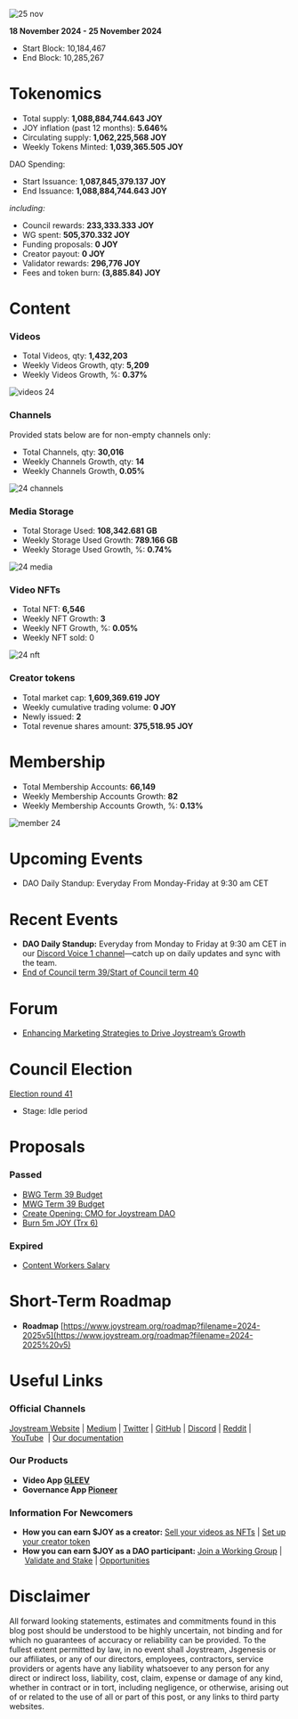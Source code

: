 ![25 nov](https://github.com/user-attachments/assets/e78db822-7347-4aba-8923-c93f1425be34)

**18 November 2024 - 25 November 2024**

- Start Block: 10,184,467
- End Block: 10,285,267

# Tokenomics

- Total supply: **1,088,884,744.643 JOY**
- JOY inflation (past 12 months): **5.646%**
- Circulating supply: **1,062,225,568 JOY**
- Weekly Tokens Minted: **1,039,365.505 JOY**

DAO Spending:

- Start Issuance: **1,087,845,379.137 JOY**
- End Issuance: **1,088,884,744.643 JOY**

*including:*

- Council rewards: **233,333.333 JOY**
- WG spent: **505,370.332 JOY**
- Funding proposals: **0 JOY**
- Creator payout: **0 JOY**
- Validator rewards: **296,776 JOY**
- Fees and token burn: **(3,885.84) JOY**

# **Content**

### Videos

- Total Videos, qty: **1,432,203**
- Weekly Videos Growth, qty: **5,209**
- Weekly Videos Growth, %: **0.37%**

![videos 24](https://github.com/user-attachments/assets/c16baa1f-bb89-4079-9806-8c328c03a027)

### Channels

Provided stats below are for non-empty channels only:

- Total Channels, qty: **30,016**
- Weekly Channels Growth, qty: **14**
- Weekly Channels Growth, **0.05%**

![24 channels](https://github.com/user-attachments/assets/a2a0150c-d7a0-4f55-adac-567dda343b99)

### Media Storage

- Total Storage Used: **108,342.681 GB**
- Weekly Storage Used Growth: **789.166 GB**
- Weekly Storage Used Growth, %: **0.74%**

![24 media](https://github.com/user-attachments/assets/9d017dce-3a9c-4c6b-97ea-e7b2f3e0da37)

### Video NFTs

- Total NFT: **6,546**
- Weekly NFT Growth: **3**
- Weekly NFT Growth, %: **0.05%**
- Weekly NFT sold: 0

![24 nft](https://github.com/user-attachments/assets/7e1ac1c1-1286-4d55-a7db-f8b6144de46a)

### Creator tokens

- Total market cap: **1,609,369.619 JOY**
- Weekly cumulative trading volume: **0 JOY**
- Newly issued: **2**
- Total revenue shares amount: **375,518.95 JOY**

# **Membership**

- Total Membership Accounts: **66,149**
- Weekly Membership Accounts Growth: **82**
- Weekly Membership Accounts Growth, %: **0.13%**

![member 24](https://github.com/user-attachments/assets/96944531-0d8b-4f0e-a1fb-b842189d22f0)

# **Upcoming Events**

- DAO Daily Standup: Everyday From Monday-Friday at 9:30 am CET

# **Recent Events**

- **DAO Daily Standup:** Everyday from Monday to Friday at 9:30 am CET in our [Discord Voice 1 channel](https://discord.gg/NaNzysB5YZ)—catch up on daily updates and sync with the team.
- [End of Council term 39/Start of Council term 40](https://pioneerapp.xyz/#/council)

# Forum

- [Enhancing Marketing Strategies to Drive Joystream’s Growth](https://pioneerapp.xyz/#/forum/thread/1003)

# **Council Election**

[Election round 41](https://pioneerapp.xyz/#/election)

- Stage: Idle period

# Proposals

### Passed

- [BWG Term 39 Budget](https://pioneerapp.xyz/#/proposals/preview/1041)
- [MWG Term 39 Budget](https://pioneerapp.xyz/#/proposals/preview/1040)
- [Create Opening: CMO for Joystream DAO](https://pioneerapp.xyz/#/proposals/preview/1039)
- [Burn 5m JOY (Trx 6)](https://pioneerapp.xyz/#/proposals/preview/1042)

### Expired

- [Content Workers Salary](https://pioneerapp.xyz/#/proposals/preview/1038)

# **Short-Term Roadmap**

- **Roadmap** [https://www.joystream.org/roadmap?filename=2024-2025v5](https://www.joystream.org/roadmap?filename=2024-2025%20v5)

# **Useful Links**

### **Official Channels**

[Joystream Website](https://www.joystream.org/) | [Medium](https://blog.joystream.org/) | [Twitter](https://twitter.com/JoystreamDAO/) | [GitHub](https://github.com/Joystream) | [Discord](https://discord.com/invite/DE9UN3YpRP) | [Reddit](https://www.reddit.com/r/joystream_dao/) | [YouTube](https://www.youtube.com/@joystream8627)  | [Our documentation](https://handbook.joystream.org/)

### **Our Products**

- **Video App [GLEEV](https://gleev.xyz/)**
- **Governance App [Pioneer](https://pioneerapp.xyz/)**

### **Information For Newcomers**

- **How you can earn $JOY as a creator:** [Sell your videos as NFTs](https://www.joystream.org/ru/#video-nfts) | [Set up your creator token](https://www.joystream.org/ru/#creator-tokens)
- **How you can earn $JOY as a DAO participant:** [Join a Working Group](https://pioneerapp.xyz/#/working-groups/openings) | [Validate and Stake](https://handbook.joystream.org/system/nomination) | [Opportunities](https://discord.com/channels/811216481340751934/1119240044830527529)

# **Disclaimer**

All forward looking statements, estimates and commitments found in this blog post should be understood to be highly uncertain, not binding and for which no guarantees of accuracy or reliability can be provided. To the fullest extent permitted by law, in no event shall Joystream, Jsgenesis or our affiliates, or any of our directors, employees, contractors, service providers or agents have any liability whatsoever to any person for any direct or indirect loss, liability, cost, claim, expense or damage of any kind, whether in contract or in tort, including negligence, or otherwise, arising out of or related to the use of all or part of this post, or any links to third party websites.
